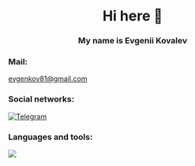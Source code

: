 <h1 align="center"> Hi here 👋
<h3 align="center">  My name is Evgenii Kovalev


### Mail:
evgenkov81@gmail.com

### Social networks:
<a href="https://t.me/evgeniiK81">
   <img top="0" src="https://img.shields.io/badge/telegram-%2320232a
svg?style=for-the-badge&logo=Telegram&logoColor=white" alt="Telegram" target="_blank"
margin-left="15px">
</a>


### Languages and tools:

<a href="https://skillicons.dev">
  <img src="https://skillicons.dev/icons?i=java,spring,postgres,linux,maven,git,docker" />
</a>
